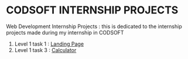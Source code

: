 # CODSOFT INTERNSHIP PROJECTS
Web Development Internship Projects
: this is dedicated to the internship projects made during my internship in CODSOFT
1) Level 1 task 1 : [Landing Page](https://github.com/apache2op/CODSOFT/tree/main/landing%20page)
2) Level 1 task 3 : [Calculator](https://github.com/apache2op/CODSOFT/tree/main/Calculator)
